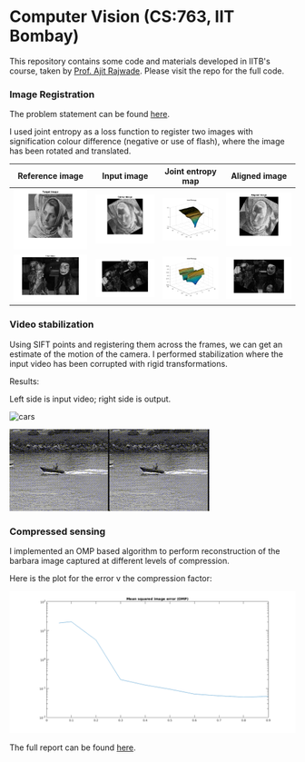 # Computer Vision (CS:763, IIT Bombay)
This repository contains some code and materials developed in IITB's course, taken by [Prof. Ajit Rajwade](https://www.cse.iitb.ac.in/~ajitvr/). Please visit the repo for the full code.

### Image Registration
The problem statement can be found [here](./image_alignment/problem_statement.pdf).

I used joint entropy as a loss function to register two images with signification colour difference (negative or use of flash), where the image has been rotated and translated.



| Reference image | Input image | Joint entropy map | Aligned image |
| ---- | ----- |----- | ---- |
| ![i1_ref](./image_alignment/i1_ref.png) | ![i1_input](./image_alignment/i1_input.png) | ![i1_jemap](./image_alignment/i1_jemap.png) | ![i1_aligned](./image_alignment/i1_aligned.png) |
| ![i2_ref](./image_alignment/i2_ref.png) | ![i2_input](./image_alignment/i2_input.png) | ![i2_jemap](./image_alignment/i2_jemap.png) | ![i2_aligned](./image_alignment/i2_aligned.png) |



### Video stabilization

Using SIFT points and registering them across the frames, we can get an estimate of the motion of the camera. I performed stabilization where the input video has been corrupted with rigid transformations.



Results: 

Left side is input video; right side is output.

![cars](./video_stabilization/cars.gif)

![cars](./video_stabilization/coastguard.gif)



### Compressed sensing

I implemented an OMP based algorithm to perform reconstruction of the barbara image captured at different levels of compression.



Here is the plot for the error v the compression factor:

![err_plot](./compressed_sensing/msie_omp.png)

The full report can be found [here](./compressed_sensing/report.pdf).